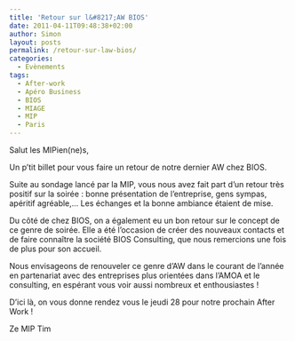 ```yaml
---
title: 'Retour sur l&#8217;AW BIOS'
date: 2011-04-11T09:48:38+02:00
author: Simon
layout: posts
permalink: /retour-sur-law-bios/
categories:
  - Evènements
tags:
  - After-work
  - Apéro Business
  - BIOS
  - MIAGE
  - MIP
  - Paris
---
```

Salut les MIPien(ne)s,

Un p’tit billet pour vous faire un retour de notre dernier AW chez BIOS.

Suite au sondage lancé par la MIP, vous nous avez fait part d’un retour très positif sur la soirée : bonne présentation de l’entreprise, gens sympas, apéritif agréable,… Les échanges et la bonne ambiance étaient de mise.

Du côté de chez BIOS, on a également eu un bon retour sur le concept de ce genre de soirée. Elle a été l’occasion de créer des nouveaux contacts et de faire connaître la société BIOS Consulting, que nous remercions une fois de plus pour son accueil.

Nous envisageons de renouveler ce genre d’AW dans le courant de l’année en partenariat avec des entreprises plus orientées dans l’AMOA et le consulting, en espérant vous voir aussi nombreux et enthousiastes !

D’ici là, on vous donne rendez vous le jeudi 28 pour notre prochain After Work !

Ze MIP Tim
